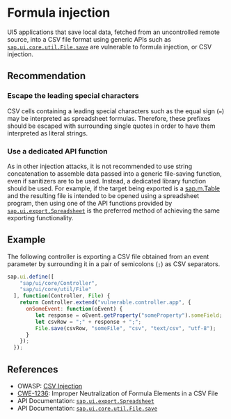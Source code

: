 # Formula injection

UI5 applications that save local data, fetched from an uncontrolled remote source, into a CSV file format using generic APIs such as [`sap.ui.core.util.File.save`](https://sapui5.hana.ondemand.com/sdk/#/api/sap.ui.core.util.File%23methods/sap.ui.core.util.File.save) are vulnerable to formula injection, or CSV injection.

## Recommendation

### Escape the leading special characters

CSV cells containing a leading special characters such as the equal sign (`=`) may be interpreted as spreadsheet formulas. Therefore, these prefixes should be escaped with surrounding single quotes in order to have them interpreted as literal strings.

### Use a dedicated API function

As in other injection attacks, it is not recommended to use string concatenation to assemble data passed into a generic file-saving function, even if sanitizers are to be used. Instead, a dedicated library function should be used. For example, if the target being exported is a [sap.m.Table](https://sapui5.hana.ondemand.com/sdk/#/api/sap.m.Table) and the resulting file is intended to be opened using a spreadsheet program, then using one of the API functions provided by [`sap.ui.export.Spreadsheet`](https://sapui5.hana.ondemand.com/#/entity/sap.ui.export.Spreadsheet) is the preferred method of achieving the same exporting functionality.

## Example

The following controller is exporting a CSV file obtained from an event parameter by surrounding it in a pair of semicolons (`;`) as CSV separators.

``` javascript
sap.ui.define([
    "sap/ui/core/Controller",
    "sap/ui/core/util/File"
  ], function(Controller, File) {
    return Controller.extend("vulnerable.controller.app", {
      onSomeEvent: function(oEvent) {
         let response = oEvent.getProperty("someProperty").someField;
         let csvRow = ";" + response + ";";
         File.save(csvRow, "someFile", "csv", "text/csv", "utf-8");
      }
    });
  });
```

## References

- OWASP: [CSV Injection](https://owasp.org/www-community/attacks/CSV_Injection)
- [CWE-1236](https://cwe.mitre.org/data/definitions/1236.html): Improper Neutralization of Formula Elements in a CSV File
- API Documentation: [`sap.ui.export.Spreadsheet`](https://sapui5.hana.ondemand.com/#/entity/sap.ui.export.Spreadsheet)
- API Documentation: [`sap.ui.core.util.File.save`](https://sapui5.hana.ondemand.com/sdk/#/api/sap.ui.core.util.File%23methods/sap.ui.core.util.File.save)
